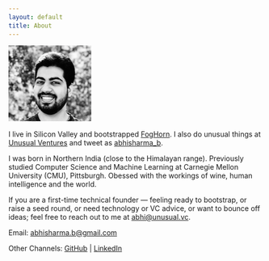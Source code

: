 ```yaml
---
layout: default
title: About
---
```


![](/assets/abhi_150.png)

I live in Silicon Valley and bootstrapped
[FogHorn](https://www.foghorn.io/). I also do unusual things at [Unusual Ventures](https://unusual.vc/abhi-sharma) and tweet as [abhisharma_b](https://twitter.com/abhisharma_b).

I was born in Northern India (close to the Himalayan range). Previously studied Computer Science and Machine Learning at Carnegie Mellon University (CMU), Pittsburgh. Obessed with the workings of wine, human intelligence and the world.

If you are a first-time technical founder — feeling ready to bootstrap, or raise a seed round, or need technology or VC advice, or want to bounce off ideas; feel free to reach out to me at [abhi@unusual.vc](mailto:abhi@unusual.vc).

Email: [abhisharma.b@gmail.com](mailto:abhisharma.b@gmail.com)

Other Channels:
[GitHub](https://github.com/abhisharmab) | [LinkedIn](https://www.linkedin.com/in/abhishekbaburamsharma/)



